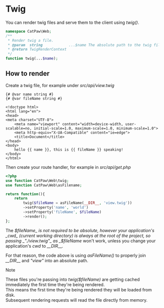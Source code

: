 # Twig

You can render twig files and serve them to the client using _twig()_.

```php
namespace CatPaw\Web;
/**
 * Render twig a file.
 * @param  string            ...$name The absolute path to the twig file.
 * @return TwigRenderContext
 */
function twig(...$name);
```

## How to render

Create a twig file, for example under _src/api/view.twig_

```twig
{# @var name string #}
{# @var fileName string #}

<!doctype html>
<html lang="en">
<head>
<meta charset="UTF-8">
    <meta name="viewport" content="width=device-width, user-scalable=no, initial-scale=1.0, maximum-scale=1.0, minimum-scale=1.0">
    <meta http-equiv="X-UA-Compatible" content="ie=edge">
    <title>Document</title>
</head>
<body>
    hello {{ name }}, this is {{ fileName }} speaking!
</body>
</html>
```

Then create your route handler, for example in _src/api/get.php_

```php
<?php
use function CatPaw\Web\twig;
use function CatPaw\Web\asFilename;

return function(){
    return
        twig($fileName = asFileName(__DIR__, 'view.twig'))
        ->setProperty('name', 'world')
        ->setProperty('fileName', $fileName)
        ->render();
};
```

The _$fileName_ is not required to be absolute, however your application's _cwd_ (current working directory) is always at the root of the project, so passing _"./view.twig"_ as _$fileName_ won't work, unless you change your application's _cwd_ to _\_\_DIR___.

For that reason, the code above is using _asFileName()_ to properly join _\_\_DIR___ and _"view"_ into an absolute path.

> [!NOTE]
> These files you're passing into _twig($fileName)_ are getting cached immediately the first time they're being rendered.\
> This means the first time they're being rendered they will be loaded from disk.\
> Subsequent rendering requests will read the file directly from memory.
